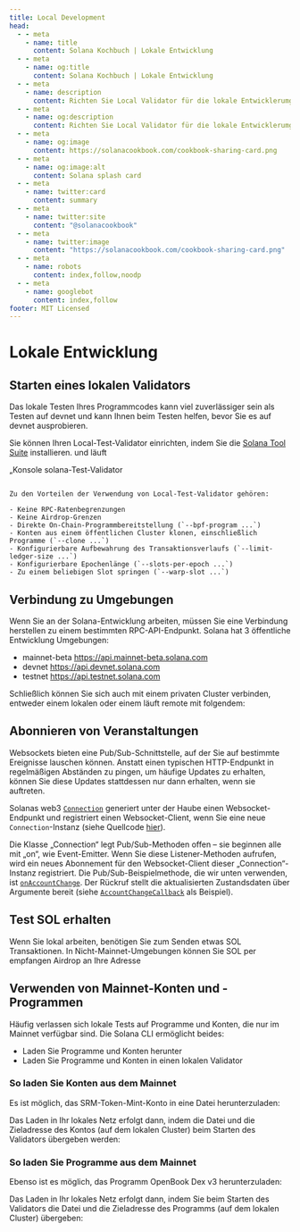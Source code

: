 ```yaml
---
title: Local Development
head:
  - - meta
    - name: title
      content: Solana Kochbuch | Lokale Entwicklung
  - - meta
    - name: og:title
      content: Solana Kochbuch | Lokale Entwicklung
  - - meta
    - name: description
      content: Richten Sie Local Validator für die lokale Entwicklerumgebung und Airdrop SOL ein. Erfahren Sie mehr über lokale Entwicklung und weitere Referenzen für Building on Solana im Solana-Kochbuch.
  - - meta
    - name: og:description
      content: Richten Sie Local Validator für die lokale Entwicklerumgebung und Airdrop SOL ein. Erfahren Sie mehr über lokale Entwicklung und weitere Referenzen für Building on Solana im Solana-Kochbuch.
  - - meta
    - name: og:image
      content: https://solanacookbook.com/cookbook-sharing-card.png
  - - meta
    - name: og:image:alt
      content: Solana splash card
  - - meta
    - name: twitter:card
      content: summary
  - - meta
    - name: twitter:site
      content: "@solanacookbook"
  - - meta
    - name: twitter:image
      content: "https://solanacookbook.com/cookbook-sharing-card.png"
  - - meta
    - name: robots
      content: index,follow,noodp
  - - meta
    - name: googlebot
      content: index,follow
footer: MIT Licensed
---
```


# Lokale Entwicklung

## Starten eines lokalen Validators

Das lokale Testen Ihres Programmcodes kann viel zuverlässiger sein als
Testen auf devnet und kann Ihnen beim Testen helfen, bevor Sie es auf devnet ausprobieren.

Sie können Ihren Local-Test-Validator einrichten, indem Sie die [Solana Tool Suite](/getting-started/installation.md#install-cli) installieren.
und läuft

„Konsole
solana-Test-Validator
```

Zu den Vorteilen der Verwendung von Local-Test-Validator gehören:

- Keine RPC-Ratenbegrenzungen
- Keine Airdrop-Grenzen
- Direkte On-Chain-Programmbereitstellung (`--bpf-program ...`)
- Konten aus einem öffentlichen Cluster klonen, einschließlich Programme (`--clone ...`)
- Konfigurierbare Aufbewahrung des Transaktionsverlaufs (`--limit-ledger-size ...`)
- Konfigurierbare Epochenlänge (`--slots-per-epoch ...`)
- Zu einem beliebigen Slot springen (`--warp-slot ...`)
```

## Verbindung zu Umgebungen

Wenn Sie an der Solana-Entwicklung arbeiten, müssen Sie eine Verbindung herstellen
zu einem bestimmten RPC-API-Endpunkt. Solana hat 3 öffentliche Entwicklung
Umgebungen:
- mainnet-beta https://api.mainnet-beta.solana.com
- devnet https://api.devnet.solana.com
- testnet https://api.testnet.solana.com

<SolanaCodeGroup>
  <SolanaCodeGroupItem title="TS" active>

  <template v-slot:default>

@[code](@/code/local-development/connecting-cluster/connecting-cluster.en.ts)

  </template>

  <template v-slot:preview>

@[code](@/code/local-development/connecting-cluster/connecting-cluster.preview.en.ts)

  </template>

  </SolanaCodeGroupItem>

  <SolanaCodeGroupItem title="Python">

  <template v-slot:default>

@[code](@/code/local-development/connecting-cluster/connecting-cluster.en.py)

  </template>

  <template v-slot:preview>

@[code](@/code/local-development/connecting-cluster/connecting-cluster.preview.en.py)

  </template>

  </SolanaCodeGroupItem>

  <SolanaCodeGroupItem title="C++">

  <template v-slot:default>

@[code](@/code/local-development/connecting-cluster/connecting-cluster.en.cpp)

  </template>

  <template v-slot:preview>

@[code](@/code/local-development/connecting-cluster/connecting-cluster.preview.en.cpp)

  </template>

  </SolanaCodeGroupItem>

  <SolanaCodeGroupItem title="Rust">

  <template v-slot:default>

@[code](@/code/local-development/connecting-cluster/connecting-cluster.en.rs)

  </template>

  <template v-slot:preview>

@[code](@/code/local-development/connecting-cluster/connecting-cluster.preview.en.rs)

  </template>

  </SolanaCodeGroupItem>
  <SolanaCodeGroupItem title="CLI">
  <template v-slot:default>

@[code](@/code/local-development/connecting-cluster/connecting-cluster.en.sh)

  </template>

  <template v-slot:preview>

@[code](@/code/local-development/connecting-cluster/connecting-cluster.en.sh)

  </template>
  </SolanaCodeGroupItem>

</SolanaCodeGroup>

Schließlich können Sie sich auch mit einem privaten Cluster verbinden, entweder einem lokalen oder einem
läuft remote mit folgendem:

<SolanaCodeGroup>
  <SolanaCodeGroupItem title="TS" active>

  <template v-slot:default>

@[code](@/code/local-development/connecting-private-cluster/connecting-private-cluster.en.ts)

  </template>

  <template v-slot:preview>

@[code](@/code/local-development/connecting-private-cluster/connecting-private-cluster.preview.en.ts)

  </template>

  </SolanaCodeGroupItem>

  <SolanaCodeGroupItem title="Python">

  <template v-slot:default>

@[code](@/code/local-development/connecting-private-cluster/connecting-private-cluster.en.py)

  </template>

  <template v-slot:preview>

@[code](@/code/local-development/connecting-private-cluster/connecting-private-cluster.preview.en.py)

  </template>

  </SolanaCodeGroupItem>

  <SolanaCodeGroupItem title="C++">

  <template v-slot:default>

@[code](@/code/local-development/connecting-private-cluster/connecting-private-cluster.en.cpp)

  </template>

  <template v-slot:preview>

@[code](@/code/local-development/connecting-private-cluster/connecting-private-cluster.preview.en.cpp)

  </template>

  </SolanaCodeGroupItem>

  <SolanaCodeGroupItem title="Rust">

  <template v-slot:default>

@[code](@/code/local-development/connecting-private-cluster/connecting-private-cluster.en.rs)

  </template>

  <template v-slot:preview>

@[code](@/code/local-development/connecting-private-cluster/connecting-private-cluster.preview.en.rs)

  </template>

  </SolanaCodeGroupItem>

  <SolanaCodeGroupItem title="CLI">
  <template v-slot:default>

@[code](@/code/local-development/connecting-private-cluster/connecting-private-cluster.en.sh)

  </template>

  <template v-slot:preview>

@[code](@/code/local-development/connecting-private-cluster/connecting-private-cluster.en.sh)

  </template>
  </SolanaCodeGroupItem>

</SolanaCodeGroup>

## Abonnieren von Veranstaltungen

Websockets bieten eine Pub/Sub-Schnittstelle, auf der Sie auf bestimmte Ereignisse lauschen können. Anstatt einen typischen HTTP-Endpunkt in regelmäßigen Abständen zu pingen, um häufige Updates zu erhalten, können Sie diese Updates stattdessen nur dann erhalten, wenn sie auftreten.

Solanas web3 [`Connection`](https://solana-labs.github.io/solana-web3.js/classes/Connection.html) generiert unter der Haube einen Websocket-Endpunkt und registriert einen Websocket-Client, wenn Sie eine neue ` Connection`-Instanz (siehe Quellcode [hier](https://github.com/solana-labs/solana-web3.js/blob/45923ca00e4cc1ed079d8e55ecbee83e5b4dc174/src/connection.ts#L2100)).

Die Klasse „Connection“ legt Pub/Sub-Methoden offen – sie beginnen alle mit „on“, wie Event-Emitter. Wenn Sie diese Listener-Methoden aufrufen, wird ein neues Abonnement für den Websocket-Client dieser „Connection“-Instanz registriert. Die Pub/Sub-Beispielmethode, die wir unten verwenden, ist [`onAccountChange`](https://solana-labs.github.io/solana-web3.js/classes/Connection.html#onAccountChange). Der Rückruf stellt die aktualisierten Zustandsdaten über Argumente bereit (siehe [`AccountChangeCallback`](https://solana-labs.github.io/solana-web3.js/modules.html#AccountChangeCallback) als Beispiel).

<SolanaCodeGroup>
  <SolanaCodeGroupItem title="TS" active>

  <template v-slot:default>

@[code](@/code/local-development/connecting-websocket/connecting-websocket.en.ts)

  </template>

  <template v-slot:preview>

@[code](@/code/local-development/connecting-websocket/connecting-websocket.preview.en.ts)

  </template>

  </SolanaCodeGroupItem>

  <SolanaCodeGroupItem title="Python">

  <template v-slot:default>

@[code](@/code/local-development/connecting-websocket/connecting-websocket.en.py)

  </template>

  <template v-slot:preview>

@[code](@/code/local-development/connecting-websocket/connecting-websocket.preview.en.py)

  </template>

  </SolanaCodeGroupItem>

  <SolanaCodeGroupItem title="C++">

  <template v-slot:default>

@[code](@/code/local-development/connecting-websocket/connecting-websocket.en.cpp)

  </template>

  <template v-slot:preview>

@[code](@/code/local-development/connecting-websocket/connecting-websocket.preview.en.cpp)

  </template>

  </SolanaCodeGroupItem>

  <SolanaCodeGroupItem title="Rust">

  <template v-slot:default>

@[code](@/code/local-development/connecting-websocket/connecting-websocket.en.rs)

  </template>

  <template v-slot:preview>

@[code](@/code/local-development/connecting-websocket/connecting-websocket.preview.en.rs)

  </template>

  </SolanaCodeGroupItem>
</SolanaCodeGroup>

## Test SOL erhalten

Wenn Sie lokal arbeiten, benötigen Sie zum Senden etwas SOL
Transaktionen. In Nicht-Mainnet-Umgebungen können Sie SOL per empfangen
Airdrop an Ihre Adresse

<SolanaCodeGroup>
  <SolanaCodeGroupItem title="TS" active>

  <template v-slot:default>

@[code](@/code/local-development/airdropping-sol/airdropping-sol.en.ts)

  </template>

  <template v-slot:preview>

@[code](@/code/local-development/airdropping-sol/airdropping-sol.preview.en.ts)

  </template>
  </SolanaCodeGroupItem>

  <SolanaCodeGroupItem title="Python">

  <template v-slot:default>

@[code](@/code/local-development/airdropping-sol/airdropping-sol.en.py)

  </template>

  <template v-slot:preview>

@[code](@/code/local-development/airdropping-sol/airdropping-sol.preview.en.py)

  </template>

  </SolanaCodeGroupItem>

  <SolanaCodeGroupItem title="C++">

  <template v-slot:default>

@[code](@/code/local-development/airdropping-sol/airdropping-sol.en.cpp)

  </template>

  <template v-slot:preview>

@[code](@/code/local-development/airdropping-sol/airdropping-sol.preview.en.cpp)

  </template>

  </SolanaCodeGroupItem>

  <SolanaCodeGroupItem title="Rust">
  <template v-slot:default>

@[code](@/code/local-development/airdropping-sol/airdropping-sol.en.rs)

  </template>

  <template v-slot:preview>

@[code](@/code/local-development/airdropping-sol/airdropping-sol.preview.en.rs)

  </template>
  </SolanaCodeGroupItem>

  <SolanaCodeGroupItem title="CLI">
  <template v-slot:default>

@[code](@/code/local-development/airdropping-sol/airdropping-sol.en.sh)

  </template>

  <template v-slot:preview>

@[code](@/code/local-development/airdropping-sol/airdropping-sol.preview.en.sh)

  </template>
  </SolanaCodeGroupItem>

</SolanaCodeGroup>

## Verwenden von Mainnet-Konten und -Programmen

Häufig verlassen sich lokale Tests auf Programme und Konten, die nur im Mainnet verfügbar sind. Die Solana CLI ermöglicht beides:
* Laden Sie Programme und Konten herunter
* Laden Sie Programme und Konten in einen lokalen Validator

### So laden Sie Konten aus dem Mainnet

Es ist möglich, das SRM-Token-Mint-Konto in eine Datei herunterzuladen:

<SolanaCodeGroup>
  <SolanaCodeGroupItem title="CLI">
  <template v-slot:default>

@[code](@/code/local-development/using-mainnet-accounts/dump-accounts.en.sh)

  </template>

  <template v-slot:preview>

@[code](@/code/local-development/using-mainnet-accounts/dump-accounts.preview.en.sh)

  </template>
  </SolanaCodeGroupItem>

</SolanaCodeGroup>

Das Laden in Ihr lokales Netz erfolgt dann, indem die Datei und die Zieladresse des Kontos (auf dem lokalen Cluster) beim Starten des Validators übergeben werden:

<SolanaCodeGroup>
  <SolanaCodeGroupItem title="CLI">
  <template v-slot:preview>

@[code](@/code/local-development/using-mainnet-accounts/load-accounts.preview.en.sh)

  </template>

  <template v-slot:default>

@[code](@/code/local-development/using-mainnet-accounts/load-accounts.en.sh)

  </template>

  </SolanaCodeGroupItem>

</SolanaCodeGroup>

### So laden Sie Programme aus dem Mainnet

Ebenso ist es möglich, das Programm OpenBook Dex v3 herunterzuladen:

<SolanaCodeGroup>
  <SolanaCodeGroupItem title="CLI">
  <template v-slot:default>

@[code](@/code/local-development/using-mainnet-accounts/dump-programs.en.sh)

  </template>

  <template v-slot:preview>

@[code](@/code/local-development/using-mainnet-accounts/dump-programs.preview.en.sh)

  </template>
  </SolanaCodeGroupItem>

</SolanaCodeGroup>

Das Laden in Ihr lokales Netz erfolgt dann, indem Sie beim Starten des Validators die Datei und die Zieladresse des Programms (auf dem lokalen Cluster) übergeben:

<SolanaCodeGroup>
  <SolanaCodeGroupItem title="CLI">
  <template v-slot:preview>

@[code](@/code/local-development/using-mainnet-accounts/load-programs.preview.en.sh)

  </template>

  <template v-slot:default>

@[code](@/code/local-development/using-mainnet-accounts/load-programs.en.sh)

  </template>

  </SolanaCodeGroupItem>

</SolanaCodeGroup>
